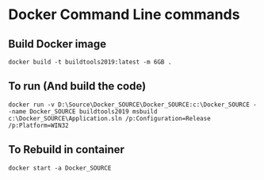 # Docker Command Line commands

## Build Docker image

```
docker build -t buildtools2019:latest -m 6GB .
```

## To run (And build the code)

```
docker run -v D:\Source\Docker_SOURCE\Docker_SOURCE:c:\Docker_SOURCE --name Docker_SOURCE buildtools2019 msbuild c:\Docker_SOURCE\Application.sln /p:Configuration=Release /p:Platform=WIN32
```

## To Rebuild in container

```
docker start -a Docker_SOURCE
```
